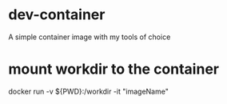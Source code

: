 # dev-container
A simple container image with my tools of choice

# mount workdir to the container
docker run -v ${PWD}:/workdir -it "imageName"